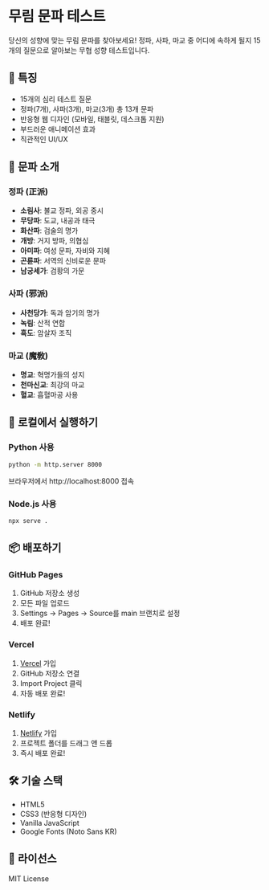 # 무림 문파 테스트

당신의 성향에 맞는 무림 문파를 찾아보세요! 정파, 사파, 마교 중 어디에 속하게 될지 15개의 질문으로 알아보는 무협 성향 테스트입니다.

## 🎯 특징

- 15개의 심리 테스트 질문
- 정파(7개), 사파(3개), 마교(3개) 총 13개 문파
- 반응형 웹 디자인 (모바일, 태블릿, 데스크톱 지원)
- 부드러운 애니메이션 효과
- 직관적인 UI/UX

## 📱 문파 소개

### 정파 (正派)
- **소림사**: 불교 정파, 외공 중시
- **무당파**: 도교, 내공과 태극
- **화산파**: 검술의 명가
- **개방**: 거지 방파, 의협심
- **아미파**: 여성 문파, 자비와 지혜
- **곤륜파**: 서역의 신비로운 문파
- **남궁세가**: 검황의 가문

### 사파 (邪派)
- **사천당가**: 독과 암기의 명가
- **녹림**: 산적 연합
- **흑도**: 암살자 조직

### 마교 (魔敎)
- **명교**: 혁명가들의 성지
- **천마신교**: 최강의 마교
- **혈교**: 흡혈마공 사용

## 🚀 로컬에서 실행하기

### Python 사용
```bash
python -m http.server 8000
```
브라우저에서 http://localhost:8000 접속

### Node.js 사용
```bash
npx serve .
```

## 📦 배포하기

### GitHub Pages
1. GitHub 저장소 생성
2. 모든 파일 업로드
3. Settings → Pages → Source를 main 브랜치로 설정
4. 배포 완료!

### Vercel
1. [Vercel](https://vercel.com) 가입
2. GitHub 저장소 연결
3. Import Project 클릭
4. 자동 배포 완료!

### Netlify
1. [Netlify](https://netlify.com) 가입
2. 프로젝트 폴더를 드래그 앤 드롭
3. 즉시 배포 완료!

## 🛠️ 기술 스택

- HTML5
- CSS3 (반응형 디자인)
- Vanilla JavaScript
- Google Fonts (Noto Sans KR)

## 📄 라이선스

MIT License 